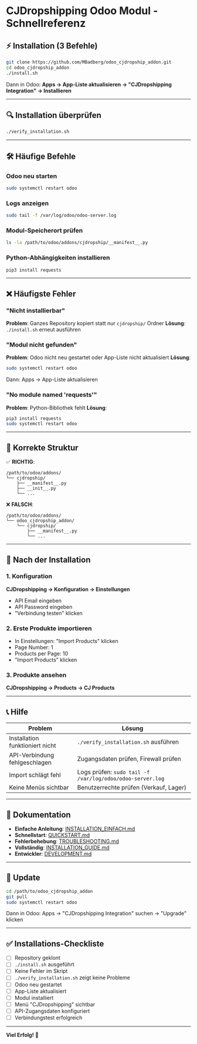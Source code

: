 # CJDropshipping Odoo Modul - Schnellreferenz

## ⚡ Installation (3 Befehle)

```bash
git clone https://github.com/MBadberg/odoo_cjdropship_addon.git
cd odoo_cjdropship_addon
./install.sh
```

Dann in Odoo: **Apps → App-Liste aktualisieren → "CJDropshipping Integration" → Installieren**

---

## 🔍 Installation überprüfen

```bash
./verify_installation.sh
```

---

## 🛠️ Häufige Befehle

### Odoo neu starten
```bash
sudo systemctl restart odoo
```

### Logs anzeigen
```bash
sudo tail -f /var/log/odoo/odoo-server.log
```

### Modul-Speicherort prüfen
```bash
ls -la /path/to/odoo/addons/cjdropship/__manifest__.py
```

### Python-Abhängigkeiten installieren
```bash
pip3 install requests
```

---

## ❌ Häufigste Fehler

### "Nicht installierbar"
**Problem**: Ganzes Repository kopiert statt nur `cjdropship/` Ordner
**Lösung**: `./install.sh` erneut ausführen

### "Modul nicht gefunden"
**Problem**: Odoo nicht neu gestartet oder App-Liste nicht aktualisiert
**Lösung**: 
```bash
sudo systemctl restart odoo
```
Dann: Apps → App-Liste aktualisieren

### "No module named 'requests'"
**Problem**: Python-Bibliothek fehlt
**Lösung**: 
```bash
pip3 install requests
sudo systemctl restart odoo
```

---

## 📂 Korrekte Struktur

✅ **RICHTIG**:
```
/path/to/odoo/addons/
└── cjdropship/
    ├── __manifest__.py
    ├── __init__.py
    └── ...
```

❌ **FALSCH**:
```
/path/to/odoo/addons/
└── odoo_cjdropship_addon/
    └── cjdropship/
        ├── __manifest__.py
        └── ...
```

---

## 🎯 Nach der Installation

### 1. Konfiguration
**CJDropshipping → Konfiguration → Einstellungen**
- API Email eingeben
- API Password eingeben
- "Verbindung testen" klicken

### 2. Erste Produkte importieren
- In Einstellungen: "Import Products" klicken
- Page Number: 1
- Products per Page: 10
- "Import Products" klicken

### 3. Produkte ansehen
**CJDropshipping → Products → CJ Products**

---

## 📞 Hilfe

| Problem | Lösung |
|---------|--------|
| Installation funktioniert nicht | `./verify_installation.sh` ausführen |
| API-Verbindung fehlgeschlagen | Zugangsdaten prüfen, Firewall prüfen |
| Import schlägt fehl | Logs prüfen: `sudo tail -f /var/log/odoo/odoo-server.log` |
| Keine Menüs sichtbar | Benutzerrechte prüfen (Verkauf, Lager) |

---

## 📖 Dokumentation

- **Einfache Anleitung**: [INSTALLATION_EINFACH.md](INSTALLATION_EINFACH.md)
- **Schnellstart**: [QUICKSTART.md](QUICKSTART.md)
- **Fehlerbehebung**: [TROUBLESHOOTING.md](TROUBLESHOOTING.md)
- **Vollständig**: [INSTALLATION_GUIDE.md](INSTALLATION_GUIDE.md)
- **Entwickler**: [DEVELOPMENT.md](DEVELOPMENT.md)

---

## 🔄 Update

```bash
cd /path/to/odoo_cjdropship_addon
git pull
sudo systemctl restart odoo
```

Dann in Odoo: Apps → "CJDropshipping Integration" suchen → "Upgrade" klicken

---

## ✅ Installations-Checkliste

- [ ] Repository geklont
- [ ] `./install.sh` ausgeführt
- [ ] Keine Fehler im Skript
- [ ] `./verify_installation.sh` zeigt keine Probleme
- [ ] Odoo neu gestartet
- [ ] App-Liste aktualisiert
- [ ] Modul installiert
- [ ] Menü "CJDropshipping" sichtbar
- [ ] API-Zugangsdaten konfiguriert
- [ ] Verbindungstest erfolgreich

---

**Viel Erfolg!** 🚀
